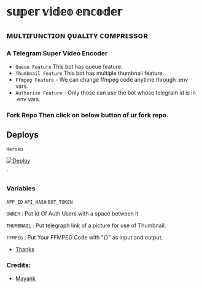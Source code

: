 # 𝕤𝕦𝕡𝕖𝕣 𝕧𝕚𝕕𝕖𝕠 𝕖𝕟𝕔𝕠𝕕𝕖𝕣

## ᴍᴜʟᴛɪғᴜɴᴄᴛɪᴏɴ ǫᴜᴀʟɪᴛʏ ᴄᴏᴍᴘʀᴇssᴏʀ  

### A Telegram Super Video Encoder 

- `Queue Feature` This bot has queue feature.
- `Thumbnail Feature` This bot has multiple thumbnail feature.
- `Ffmpeg Feature` - We can change ffmpeg code anytime through .env vars.
- `Authorize Feature` - Only those can use the bot whose telegram id is in .env vars.

### Fork Repo Then click on below button of ur fork repo.  

## Deploys 

`Heroku`

[![Deploy](https://www.herokucdn.com/deploy/button.svg)](https://heroku.com/deploy?template=https://github.com/mayankpawar2458/yo)

`

### Variables
`APP_ID` `API_HASH` `BOT_TOKEN`

`OWNER` : Put Id Of Auth Users with a space between it

`THUMBNAIL` : Put telegraph link of a picture for use of Thumbnail.

`FFMPEG` : Put Your FFMPEG Code with "{}" as input and output.

- [Thanks](https://github.com/1Danish-00/CompressorBot)



### Credits:
* [Mayank](https://t.me/Mk255)
